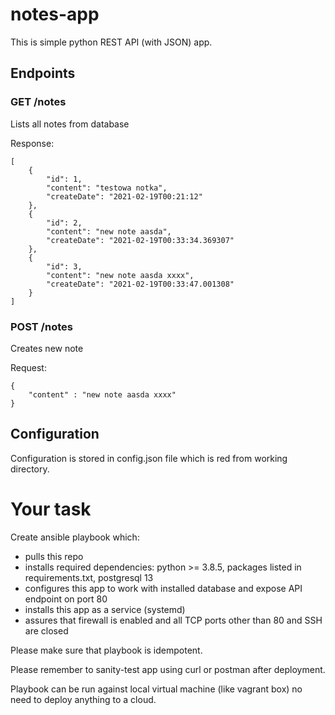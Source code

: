 # notes-app
This is simple python REST API (with JSON) app.

## Endpoints

### GET /notes
Lists all notes from database

Response:
```
[
    {
        "id": 1,
        "content": "testowa notka",
        "createDate": "2021-02-19T00:21:12"
    },
    {
        "id": 2,
        "content": "new note aasda",
        "createDate": "2021-02-19T00:33:34.369307"
    },
    {
        "id": 3,
        "content": "new note aasda xxxx",
        "createDate": "2021-02-19T00:33:47.001308"
    }
]
```

### POST /notes

Creates new note

Request:

```
{
    "content" : "new note aasda xxxx"
}
```

## Configuration

Configuration is stored in config.json file which is red from working directory.

# Your task

Create ansible playbook which:
* pulls this repo
* installs required dependencies: python >= 3.8.5, packages listed in requirements.txt,
postgresql 13
* configures this app to work with installed database and expose API endpoint on port 80
* installs this app as a service (systemd)
* assures that firewall is enabled and all TCP ports other than 80 and SSH are closed

Please make sure that playbook is idempotent.

Please remember to sanity-test app using curl or postman after deployment.

Playbook can be run against local virtual machine (like vagrant box) no need to 
deploy anything to a cloud.